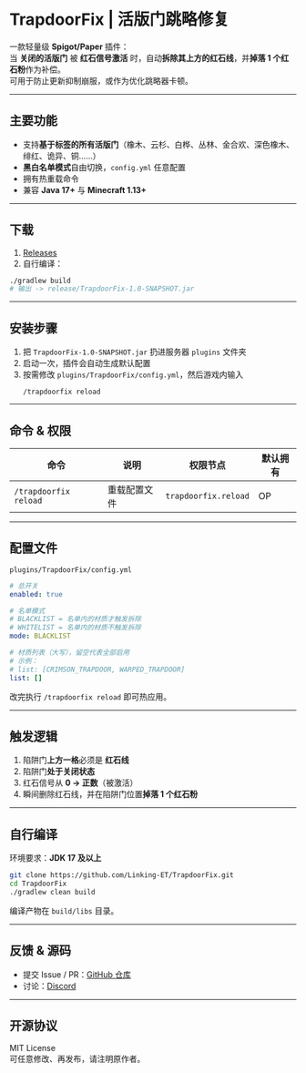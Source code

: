 # TrapdoorFix | 活版门跳略修复

一款轻量级 **Spigot/Paper** 插件：  
当 **关闭的活版门** 被 **红石信号激活** 时，自动**拆除其上方的红石线**，并**掉落 1 个红石粉**作为补偿。  
可用于防止更新抑制崩服，或作为优化跳略器卡顿。

---

## 主要功能

- 支持**基于标签的所有活版门**（橡木、云杉、白桦、丛林、金合欢、深色橡木、绯红、诡异、铜……）
- **黑白名单模式**自由切换，`config.yml` 任意配置
- 拥有热重载命令
- 兼容 **Java 17+** 与 **Minecraft 1.13+**

---

## 下载

1.  [Releases](https://github.com/Linking-ET/TrapdoorFix/releases)
2. 自行编译：

```bash
./gradlew build
# 输出 -> release/TrapdoorFix-1.0-SNAPSHOT.jar
```

---

## 安装步骤

1. 把 `TrapdoorFix-1.0-SNAPSHOT.jar` 扔进服务器 `plugins` 文件夹
2. 启动一次，插件会自动生成默认配置
3. 按需修改 `plugins/TrapdoorFix/config.yml`，然后游戏内输入
   ```
   /trapdoorfix reload
   ```

---

## 命令 & 权限

| 命令                    | 说明               | 权限节点              | 默认拥有 |
|-------------------------|--------------------|-----------------------|----------|
| `/trapdoorfix reload`   | 重载配置文件       | `trapdoorfix.reload`  | OP       |

---

## 配置文件

`plugins/TrapdoorFix/config.yml`
```yaml
# 总开关
enabled: true

# 名单模式
# BLACKLIST = 名单内的材质才触发拆除
# WHITELIST = 名单内的材质不触发拆除
mode: BLACKLIST

# 材质列表（大写），留空代表全部启用
# 示例：
# list: [CRIMSON_TRAPDOOR, WARPED_TRAPDOOR]
list: []
```

改完执行 `/trapdoorfix reload` 即可热应用。

---

## 触发逻辑

1. 陷阱门**上方一格**必须是 **红石线**
2. 陷阱门**处于关闭状态**
3. 红石信号从 **0 → 正数**（被激活）
4. 瞬间删除红石线，并在陷阱门位置**掉落 1 个红石粉**

---

## 自行编译

环境要求：**JDK 17 及以上**

```bash
git clone https://github.com/Linking-ET/TrapdoorFix.git
cd TrapdoorFix
./gradlew clean build
```

编译产物在 `build/libs` 目录。

---


## 反馈 & 源码

- 提交 Issue / PR：[GitHub 仓库](https://github.com/Linking-ET/TrapdoorFix)
- 讨论：[Discord](https://discord.link-et.link)

---

## 开源协议

MIT License  
可任意修改、再发布，请注明原作者。
